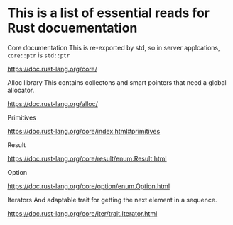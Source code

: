 # This is a list of essential reads for Rust docuementation

Core documentation
This is re-exported by std, so in server applcations, `core::ptr` is `std::ptr`

https://doc.rust-lang.org/core/

Alloc library
This contains collectons and smart pointers that need a global allocator.

https://doc.rust-lang.org/alloc/

Primitives

https://doc.rust-lang.org/core/index.html#primitives

Result

https://doc.rust-lang.org/core/result/enum.Result.html

Option

https://doc.rust-lang.org/core/option/enum.Option.html

Iterators
And adaptable trait for getting the next element in a sequence.

https://doc.rust-lang.org/core/iter/trait.Iterator.html

